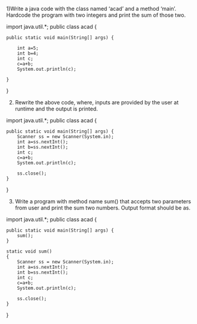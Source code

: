 
1)Write a java code with the class named ‘acad’ and a method ‘main’. Hardcode the program with two integers and print the sum of those two.


import java.util.*;
public class acad {

	public static void main(String[] args) {
		
		int a=5;
		int b=4;
		int c;
		c=a+b;
		System.out.println(c);

	}

}



2) Rewrite the above code, where, inputs are provided by the user at runtime and the output is printed.


import java.util.*;
public class acad {

	public static void main(String[] args) {
		Scanner ss = new Scanner(System.in);
		int a=ss.nextInt();
		int b=ss.nextInt();
		int c;
		c=a+b;
		System.out.println(c);

		ss.close();
	}

}



3) Write a program with method name sum() that accepts two parameters from user and print the sum two numbers. Output format should be as.


import java.util.*;
public class acad {

	public static void main(String[] args) {
		sum();
	}

	static void sum()
	{
		Scanner ss = new Scanner(System.in);
		int a=ss.nextInt();
		int b=ss.nextInt();
		int c;
		c=a+b;
		System.out.println(c);

		ss.close();
	}
}

